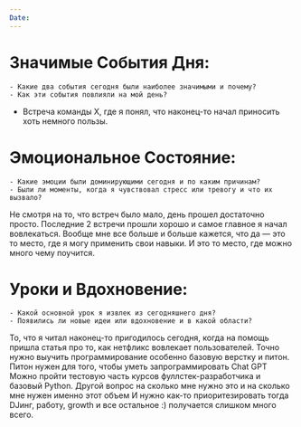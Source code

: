 ```yaml
---
Date:
---
```



# **Значимые События Дня:**
```
- Какие два события сегодня были наиболее значимыми и почему?
- Как эти события повлияли на мой день?
```
- Встреча команды X, где я понял, что наконец-то начал приносить хоть немного пользы. 

#  **Эмоциональное Состояние:**
```
- Какие эмоции были доминирующими сегодня и по каким причинам?
- Были ли моменты, когда я чувствовал стресс или тревогу и что их вызвало?
```
Не смотря на то, что встреч было мало, день прошел достаточно просто. Последние 2 встречи прошли хорошо и самое главное я начал вовлекаться. 
Вообще мне все больше и больше кажется, что да — это то место, где я могу применить свои навыки. И это то место, где можно много чему поучится. 

# Уроки и Вдохновение:
```
- Какой основной урок я извлек из сегодняшнего дня?
- Появились ли новые идеи или вдохновение и в какой области?
```
То, что я читал наконец-то пригодилось сегодня, когда на помощь пришла статья про то, как нетфликс вовлекает пользователей. 
Точно нужно выучить программирование особенно базовую верстку и питон. Питон нужен для того, чтобы уметь запрограммировать Chat GPT
Можно пройти тестовую часть курсов фуллстек-разработчика и базовый Python. Другой вопрос на сколько мне нужно это и на сколько мне нужен именно этот объем
И нужно как-то приоритезировать тогда DJинг, работу, growth и все остальное :) получается слишком много всего. 


